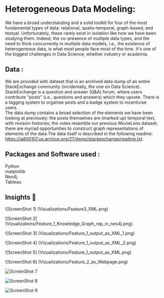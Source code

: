 # Heterogeneous Data Modeling:

We have a broad understanding and a solid toolkit for four of the most fundamental types of data: relational, spatio-temporal, graph-based, and textual. Unfortunately, these rarely exist in isolation like how we have been studying them. Indeed, the co-presence of multiple data types, and the need to think concurrently in multiple data models, i.e., the existence of heterogeneous data, is what most people face most of the time. It's one of the biggest challenges in Data Science, whether industry or academia.


## Data :
We are provided with dataset that is an archived data dump of an entire StackExchange community (incidentally, the one on Data Science). StackExchange is a question and answer (Q&A) forum, where users contribute "posts" (i.e., questions and answers) which they upvote. There is a tagging system to organise posts and a badge system to incentivise users.
<br>
The data dump contains a broad selection of the elements we have been looking at previously: the posts themselves are (marked up) temporal text, with revision histories; the votes resemble our previous MovieLens dataset; there are myriad opportunities to construct graph representations of elements of the data.The data itself is described in the following readme: https://ia800107.us.archive.org/27/items/stackexchange/readme.txt.

## Packages and Software used :
Python <br>
matplotlib <br>
Neo4j <br>
Tableau

## Insights :pencil:

![ScreenShot 1] (Visualizations/Feature3_XML.png)

![ScreenShot 2] (Vizualizations/Feature_1_Knowledge_Graph_rep_in_neo4j.png)
 
![ScreenShot 3] (Vizualizations/Feature_1_output_as_XML_1.png)

![ScreenShot 4] (Vizualizations/Feature_1_output_as_XML_2.png)

![ScreenShot 5] (Vizualizations/Feature_1_output_as_XML.png)

![ScreenShot 6] (Vizualizations/Feature_2_as_Webpage.png)

![ScreenShot 7](Vizualizations/Feature_3_weak_and_strong_nodes_as_clusters_.png)

![ScreenShot 8](Vizualizations/images/Feature_3_nodes_and_edges_in_neo4j_.png)

![ScreenShot 9](Vizualizations/Heat_map_showing_similarity_measure_among_users.png)


